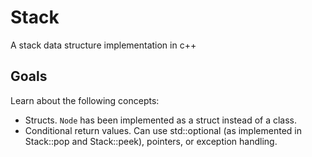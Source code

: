 # Stack

A stack data structure implementation in c++

## Goals

Learn about the following concepts:
* Structs. `Node` has been implemented as a struct instead of a class.
* Conditional return values. Can use std::optional (as implemented in Stack::pop and Stack::peek), pointers, or exception handling.